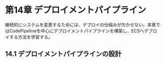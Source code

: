 # 第14章 デプロイメントパイプライン
継続的にシステムを変更するためには、デプロイの仕組みが欠かせない。本章ではCodePipelineを中心にデプロイメントパイプラインを構築し、ECSへデプロイする方法を学習する。

## 14.1 デプロイメントパイプラインの設計
